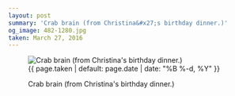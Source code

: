 ```yaml
---
layout: post
summary: 'Crab brain (from Christina&#x27;s birthday dinner.)'
og_image: 482-1280.jpg
taken: March 27, 2016
---
```


<figure class="post">
 <img alt="Crab brain (from Christina's birthday dinner.)" sizes="(min-width: 700px) 50vw, calc(100vw - 2rem)" src="{{ site.assets_url }}/482-640.jpg" srcset="{{ site.assets_url }}/482-1280.jpg 1280w, {{ site.assets_url }}/482-960.jpg 960w, {{ site.assets_url }}/482-640.jpg 640w, {{ site.assets_url }}/482-320.jpg 320w"/>
 <figcaption>
  <time>
   {{ page.taken | default: page.date | date: "%B %-d, %Y" }}
  </time>
  <p>
   Crab brain (from Christina's birthday dinner.)
  </p>
 </figcaption>
</figure>
